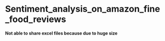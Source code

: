 # Sentiment_analysis_on_amazon_fine_food_reviews

#### Not able to share excel files because due to huge size
